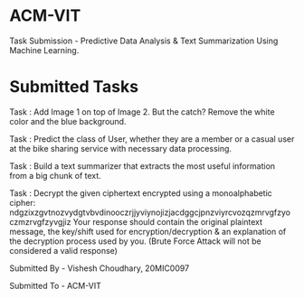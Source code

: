 # ACM-VIT
Task Submission - Predictive Data Analysis & Text Summarization Using Machine Learning.

# Submitted Tasks
Task : Add Image 1 on top of Image 2. But the catch? Remove the white color and the blue background.

Task : Predict the class of User, whether they are a member or a casual user at the bike sharing service with necessary data processing.

Task : Build a text summarizer that extracts the most useful information from a big chunk of text.

Task : Decrypt the given ciphertext encrypted using a monoalphabetic cipher:
ndgzixzgvtnozvydgtvbvdinooczrjjyviynojizjacdggcjpnzviyrcvozqzmrvgfzyoczmzrvgfzyvgjiz
Your response should contain the original plaintext message, the key/shift used for encryption/decryption & an explanation of the decryption process used by you. (Brute Force Attack will not be considered a valid response)

Submitted By - Vishesh Choudhary, 20MIC0097

Submitted To - ACM-VIT 
